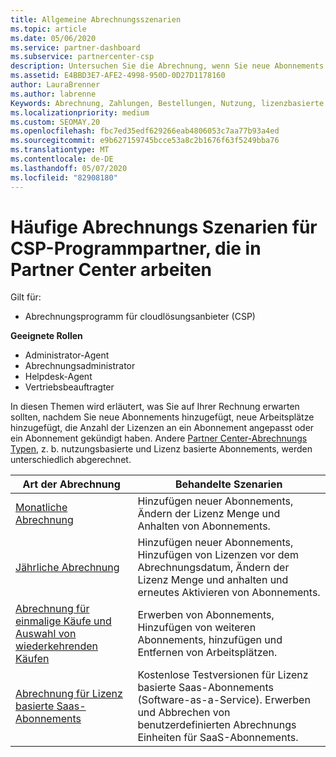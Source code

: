 ```yaml
---
title: Allgemeine Abrechnungsszenarien
ms.topic: article
ms.date: 05/06/2020
ms.service: partner-dashboard
ms.subservice: partnercenter-csp
description: Untersuchen Sie die Abrechnung, wenn Sie neue Abonnements hinzufügen, die Lizenz Menge anpassen oder ein Abonnement kündigen. Sehen Sie sich an, wie sich nutzungsbasierte und Lizenz basierte Abonnements unterscheiden.
ms.assetid: E4BBD3E7-AFE2-4998-950D-0D27D1178160
author: LauraBrenner
ms.author: labrenne
Keywords: Abrechnung, Zahlungen, Bestellungen, Nutzung, lizenzbasierte Abrechnung, Abonnementdatum, Laufzeit, Kündigung, Verlängerung, Kontenabstimmungsdatei, Abstimmungsdatei
ms.localizationpriority: medium
ms.custom: SEOMAY.20
ms.openlocfilehash: fbc7ed35edf629266eab4806053c7aa77b93a4ed
ms.sourcegitcommit: e9b627159745bcce53a8c2b1676f63f5249bba76
ms.translationtype: MT
ms.contentlocale: de-DE
ms.lasthandoff: 05/07/2020
ms.locfileid: "82908180"
---
```

# <a name="common-billing-scenarios-for-csp-program-partners-working-in-partner-center"></a>Häufige Abrechnungs Szenarien für CSP-Programmpartner, die in Partner Center arbeiten

Gilt für:

- Abrechnungsprogramm für cloudlösungsanbieter (CSP)

**Geeignete Rollen**

- Administrator-Agent
- Abrechnungsadministrator
- Helpdesk-Agent
- Vertriebsbeauftragter

In diesen Themen wird erläutert, was Sie auf Ihrer Rechnung erwarten sollten, nachdem Sie neue Abonnements hinzugefügt, neue Arbeitsplätze hinzugefügt, die Anzahl der Lizenzen an ein Abonnement angepasst oder ein Abonnement gekündigt haben. Andere [Partner Center-Abrechnungs Typen](billing-different-types.md), z. b. nutzungsbasierte und Lizenz basierte Abonnements, werden unterschiedlich abgerechnet.

| Art der Abrechnung | Behandelte Szenarien |
| --------------- | ----------------- |
| [Monatliche Abrechnung](common-billing-scenarios-monthly.md) | Hinzufügen neuer Abonnements, Ändern der Lizenz Menge und Anhalten von Abonnements. |
| [Jährliche Abrechnung](common-billing-scenarios-annual.md) | Hinzufügen neuer Abonnements, Hinzufügen von Lizenzen vor dem Abrechnungsdatum, Ändern der Lizenz Menge und anhalten und erneutes Aktivieren von Abonnements. |
| [Abrechnung für einmalige Käufe und Auswahl von wiederkehrenden Käufen](common-billing-scenarios-onetime-recurring.md) | Erwerben von Abonnements, Hinzufügen von weiteren Abonnements, hinzufügen und Entfernen von Arbeitsplätzen. |
| [Abrechnung für Lizenz basierte Saas-Abonnements](common-billing-scenarios-saas.md) | Kostenlose Testversionen für Lizenz basierte Saas-Abonnements (Software-as-a-Service). Erwerben und Abbrechen von benutzerdefinierten Abrechnungs Einheiten für SaaS-Abonnements. |
